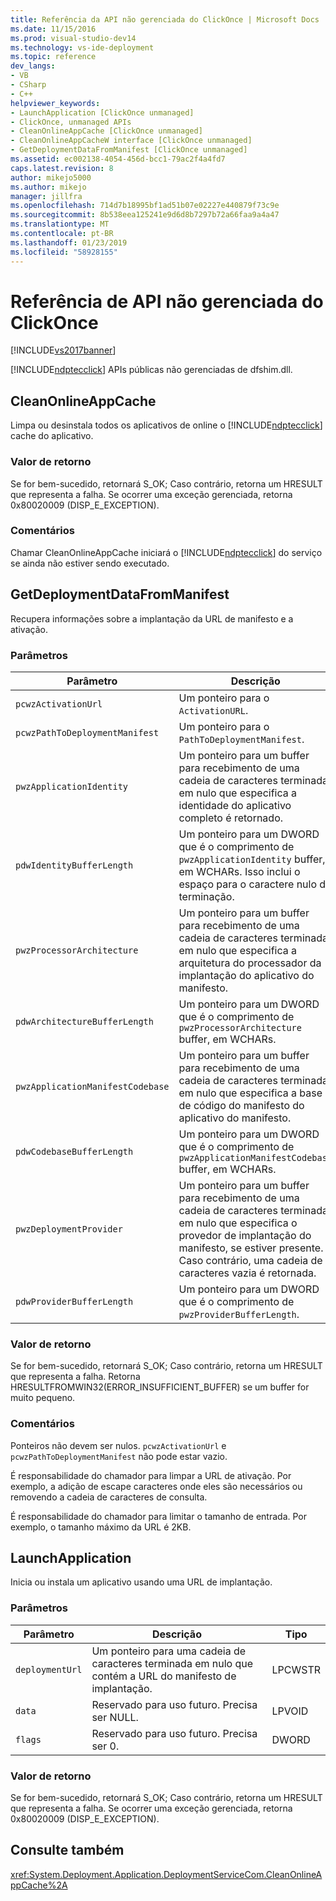 ```yaml
---
title: Referência da API não gerenciada do ClickOnce | Microsoft Docs
ms.date: 11/15/2016
ms.prod: visual-studio-dev14
ms.technology: vs-ide-deployment
ms.topic: reference
dev_langs:
- VB
- CSharp
- C++
helpviewer_keywords:
- LaunchApplication [ClickOnce unmanaged]
- ClickOnce, unmanaged APIs
- CleanOnlineAppCache [ClickOnce unmanaged]
- CleanOnlineAppCacheW interface [ClickOnce unmanaged]
- GetDeploymentDataFromManifest [ClickOnce unmanaged]
ms.assetid: ec002138-4054-456d-bcc1-79ac2f4a4fd7
caps.latest.revision: 8
author: mikejo5000
ms.author: mikejo
manager: jillfra
ms.openlocfilehash: 714d7b18995bf1ad51b07e02227e440879f73c9e
ms.sourcegitcommit: 8b538eea125241e9d6d8b7297b72a66faa9a4a47
ms.translationtype: MT
ms.contentlocale: pt-BR
ms.lasthandoff: 01/23/2019
ms.locfileid: "58928155"
---
```

# <a name="clickonce-unmanaged-api-reference"></a>Referência de API não gerenciada do ClickOnce
[!INCLUDE[vs2017banner](../includes/vs2017banner.md)]

[!INCLUDE[ndptecclick](../includes/ndptecclick-md.md)] APIs públicas não gerenciadas de dfshim.dll.  
  
## <a name="cleanonlineappcache"></a>CleanOnlineAppCache  
 Limpa ou desinstala todos os aplicativos de online o [!INCLUDE[ndptecclick](../includes/ndptecclick-md.md)] cache do aplicativo.  
  
### <a name="return-value"></a>Valor de retorno  
 Se for bem-sucedido, retornará S_OK; Caso contrário, retorna um HRESULT que representa a falha. Se ocorrer uma exceção gerenciada, retorna 0x80020009 (DISP_E_EXCEPTION).  
  
### <a name="remarks"></a>Comentários  
 Chamar CleanOnlineAppCache iniciará o [!INCLUDE[ndptecclick](../includes/ndptecclick-md.md)] do serviço se ainda não estiver sendo executado.  
  
## <a name="getdeploymentdatafrommanifest"></a>GetDeploymentDataFromManifest  
 Recupera informações sobre a implantação da URL de manifesto e a ativação.  
  
### <a name="parameters"></a>Parâmetros  
  
|Parâmetro|Descrição|Tipo|  
|---------------|-----------------|----------|  
|`pcwzActivationUrl`|Um ponteiro para o `ActivationURL`.|LPCWSTR|  
|`pcwzPathToDeploymentManifest`|Um ponteiro para o `PathToDeploymentManifest`.|LPCWSTR|  
|`pwzApplicationIdentity`|Um ponteiro para um buffer para recebimento de uma cadeia de caracteres terminada em nulo que especifica a identidade do aplicativo completo é retornado.|LPWSTR|  
|`pdwIdentityBufferLength`|Um ponteiro para um DWORD que é o comprimento de `pwzApplicationIdentity` buffer, em WCHARs. Isso inclui o espaço para o caractere nulo de terminação.|LPDWORD|  
|`pwzProcessorArchitecture`|Um ponteiro para um buffer para recebimento de uma cadeia de caracteres terminada em nulo que especifica a arquitetura do processador da implantação do aplicativo do manifesto.|LPWSTR|  
|`pdwArchitectureBufferLength`|Um ponteiro para um DWORD que é o comprimento de `pwzProcessorArchitecture` buffer, em WCHARs.|LPDWORD|  
|`pwzApplicationManifestCodebase`|Um ponteiro para um buffer para recebimento de uma cadeia de caracteres terminada em nulo que especifica a base de código do manifesto do aplicativo do manifesto.|LPWSTR|  
|`pdwCodebaseBufferLength`|Um ponteiro para um DWORD que é o comprimento de `pwzApplicationManifestCodebase` buffer, em WCHARs.|LPDWORD|  
|`pwzDeploymentProvider`|Um ponteiro para um buffer para recebimento de uma cadeia de caracteres terminada em nulo que especifica o provedor de implantação do manifesto, se estiver presente. Caso contrário, uma cadeia de caracteres vazia é retornada.|LPWSTR|  
|`pdwProviderBufferLength`|Um ponteiro para um DWORD que é o comprimento de `pwzProviderBufferLength`.|LPDWORD|  
  
### <a name="return-value"></a>Valor de retorno  
 Se for bem-sucedido, retornará S_OK; Caso contrário, retorna um HRESULT que representa a falha. Retorna HRESULTFROMWIN32(ERROR_INSUFFICIENT_BUFFER) se um buffer for muito pequeno.  
  
### <a name="remarks"></a>Comentários  
 Ponteiros não devem ser nulos. `pcwzActivationUrl` e `pcwzPathToDeploymentManifest` não pode estar vazio.  
  
 É responsabilidade do chamador para limpar a URL de ativação. Por exemplo, a adição de escape caracteres onde eles são necessários ou removendo a cadeia de caracteres de consulta.  
  
 É responsabilidade do chamador para limitar o tamanho de entrada. Por exemplo, o tamanho máximo da URL é 2KB.  
  
## <a name="launchapplication"></a>LaunchApplication  
 Inicia ou instala um aplicativo usando uma URL de implantação.  
  
### <a name="parameters"></a>Parâmetros  
  
|Parâmetro|Descrição|Tipo|  
|---------------|-----------------|----------|  
|`deploymentUrl`|Um ponteiro para uma cadeia de caracteres terminada em nulo que contém a URL do manifesto de implantação.|LPCWSTR|  
|`data`|Reservado para uso futuro. Precisa ser NULL.|LPVOID|  
|`flags`|Reservado para uso futuro. Precisa ser 0.|DWORD|  
  
### <a name="return-value"></a>Valor de retorno  
 Se for bem-sucedido, retornará S_OK; Caso contrário, retorna um HRESULT que representa a falha. Se ocorrer uma exceção gerenciada, retorna 0x80020009 (DISP_E_EXCEPTION).  
  
## <a name="see-also"></a>Consulte também  
 <xref:System.Deployment.Application.DeploymentServiceCom.CleanOnlineAppCache%2A>
